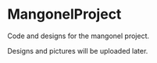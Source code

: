 # MangonelProject
Code and designs for the mangonel project.

Designs and pictures will be uploaded later.
